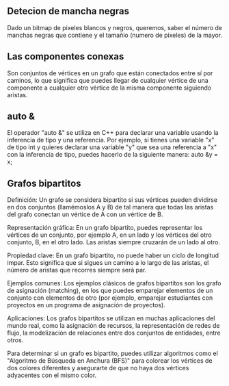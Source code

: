 ## Detecion de mancha negras
Dado un bitmap de pixeles blancos y negros, queremos, saber el número de manchas negras que contiene y el tamañio (numero de pixeles) de la mayor.

## Las componentes conexas
Son conjuntos de vértices en un grafo que están conectados entre sí por caminos, lo que significa que puedes llegar de cualquier vértice de una componente a cualquier otro vértice de la misma componente siguiendo aristas.

## auto &
El operador "auto &" se utiliza en C++ para declarar una variable usando la inferencia de tipo y una referencia. Por ejemplo, si tienes una variable "x" de tipo int y quieres declarar una variable "y" que sea una referencia a "x" con la inferencia de tipo, puedes hacerlo de la siguiente manera:
auto &y = x;

## Grafos bipartitos
Definición: Un grafo se considera bipartito si sus vértices pueden dividirse en dos conjuntos (llamémoslos A y B) de tal manera que todas las aristas del grafo conectan un vértice de A con un vértice de B.

Representación gráfica: En un grafo bipartito, puedes representar los vértices de un conjunto, por ejemplo A, en un lado y los vértices del otro conjunto, B, en el otro lado. Las aristas siempre cruzarán de un lado al otro.

Propiedad clave: En un grafo bipartito, no puede haber un ciclo de longitud impar. Esto significa que si sigues un camino a lo largo de las aristas, el número de aristas que recorres siempre será par.

Ejemplos comunes: Los ejemplos clásicos de grafos bipartitos son los grafo de asignación (matching), en los que puedes emparejar elementos de un conjunto con elementos de otro (por ejemplo, emparejar estudiantes con proyectos en un programa de asignación de proyectos).

Aplicaciones: Los grafos bipartitos se utilizan en muchas aplicaciones del mundo real, como la asignación de recursos, la representación de redes de flujo, la modelización de relaciones entre dos conjuntos de entidades, entre otros.

Para determinar si un grafo es bipartito, puedes utilizar algoritmos como el "Algoritmo de Búsqueda en Anchura (BFS)" para colorear los vértices de dos colores diferentes y asegurarte de que no haya dos vértices adyacentes con el mismo color.
